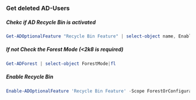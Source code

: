 ### Get deleted AD-Users

##### Chekc if AD Recycle Bin is activated
```powershell
Get-ADOptionalFeature "Recycle Bin Feature" | select-object name, EnabledScopes
```
##### If not Check the Forest Mode (<2k8 is required)
```powershell
Get-ADForest | select-object ForestMode|fl
```

##### Enable Recycle Bin
```powershell
Enable-ADOptionalFeature 'Recycle Bin Feature' -Scope ForestOrConfigurationSet -Target domain.local
```
